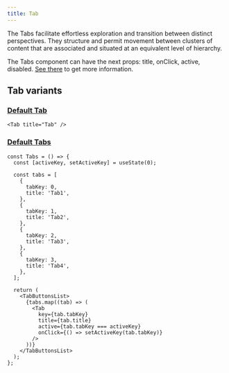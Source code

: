 ```yaml
---
title: Tab
---
```


The Tabs facilitate effortless exploration and transition between distinct perspectives. They structure and permit movement between clusters of content that are associated and situated at an equivalent level of hierarchy.

The Tabs component can have the next props: title, onClick, active, disabled. [See there](/storybook/?path=/docs/core-tab--docs) to get more information.

## Tab variants

### [Default Tab](/storybook/?path=/story/core-tab--default-tab)

```tsx
<Tab title="Tab" />
```

### [Default Tabs](/storybook/?path=/story/core-tab--default-tabs)

```tsx
const Tabs = () => {
  const [activeKey, setActiveKey] = useState(0);

  const tabs = [
    {
      tabKey: 0,
      title: 'Tab1',
    },
    {
      tabKey: 1,
      title: 'Tab2',
    },
    {
      tabKey: 2,
      title: 'Tab3',
    },
    {
      tabKey: 3,
      title: 'Tab4',
    },
  ];

  return (
    <TabButtonsList>
      {tabs.map((tab) => (
        <Tab
          key={tab.tabKey}
          title={tab.title}
          active={tab.tabKey === activeKey}
          onClick={() => setActiveKey(tab.tabKey)}
        />
      ))}
    </TabButtonsList>
  );
};
```
